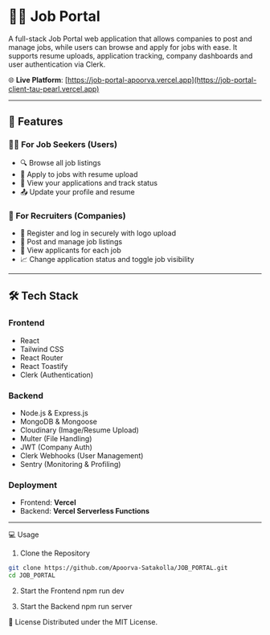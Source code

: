 # 🧑‍💼 Job Portal

A full-stack Job Portal web application that allows companies to post and manage jobs, while users can browse and apply for jobs with ease. It supports resume uploads, application tracking, company dashboards and user authentication via Clerk.

🌐 **Live Platform**: [https://job-portal-apoorva.vercel.app](https://job-portal-client-tau-pearl.vercel.app)

---

## 🚀 Features

### 👨‍💻 For Job Seekers (Users)
- 🔍 Browse all job listings  
- 📝 Apply to jobs with resume upload  
- 📄 View your applications and track status
- 📤 Update your profile and resume  

### 🏢 For Recruiters (Companies)
- 🔐 Register and log in securely with logo upload  
- 📌 Post and manage job listings  
- 👥 View applicants for each job  
- 📈 Change application status and toggle job visibility  

---

## 🛠️ Tech Stack

### Frontend
- React  
- Tailwind CSS  
- React Router  
- React Toastify  
- Clerk (Authentication)  

### Backend
- Node.js & Express.js  
- MongoDB & Mongoose  
- Cloudinary (Image/Resume Upload)  
- Multer (File Handling)  
- JWT (Company Auth)  
- Clerk Webhooks (User Management)  
- Sentry (Monitoring & Profiling)  

### Deployment
- Frontend: **Vercel**  
- Backend: **Vercel Serverless Functions**

---

💻 Usage

1. Clone the Repository  
```bash
git clone https://github.com/Apoorva-Satakolla/JOB_PORTAL.git  
cd JOB_PORTAL
```

2. Start the Frontend
npm run dev

3. Start the Backend
npm run server

📝 License
Distributed under the MIT License.


